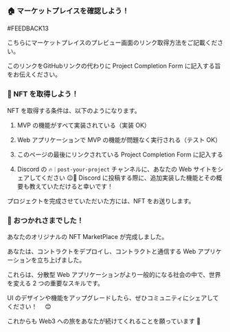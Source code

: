 ### 🏠 マーケットプレイスを確認しよう！

#FEEDBACK13

こちらにマーケットプレイスのプレビュー画面のリンク取得方法をご記載ください。

このリンクをGitHubリンクの代わりに Project Completion Form に記入する旨をお伝えください。


### 🎫 NFT を取得しよう！

NFT を取得する条件は、以下のようになります。

1. MVP の機能がすべて実装されている（実装 OK）

2. Web アプリケーションで MVP の機能が問題なく実行される（テスト OK）

3. このページの最後にリンクされている Project Completion Form に記入する

4. Discord の `🔥｜post-your-project` チャンネルに、あなたの Web サイトをシェアしてください 😉🎉 Discord に投稿する際に、追加実装した機能とその概要も教えていただけると幸いです！

プロジェクトを完成させていただいた方には、NFT をお送りします。

### 🎉 おつかれさまでした！

あなたのオリジナルの NFT MarketPlace が完成しました。

あなたは、コントラクトをデプロイし、コントラクトと通信する Web アプリケーションを立ち上げました。

これらは、分散型 Web アプリケーションがより一般的になる社会の中で、世界を変える 2 つの重要なスキルです。

UI のデザインや機能をアップグレードしたら、ぜひコミュニティにシェアしてください！　 😊

これからも Web3 への旅をあなたが続けてくれることを願っています 🚀
